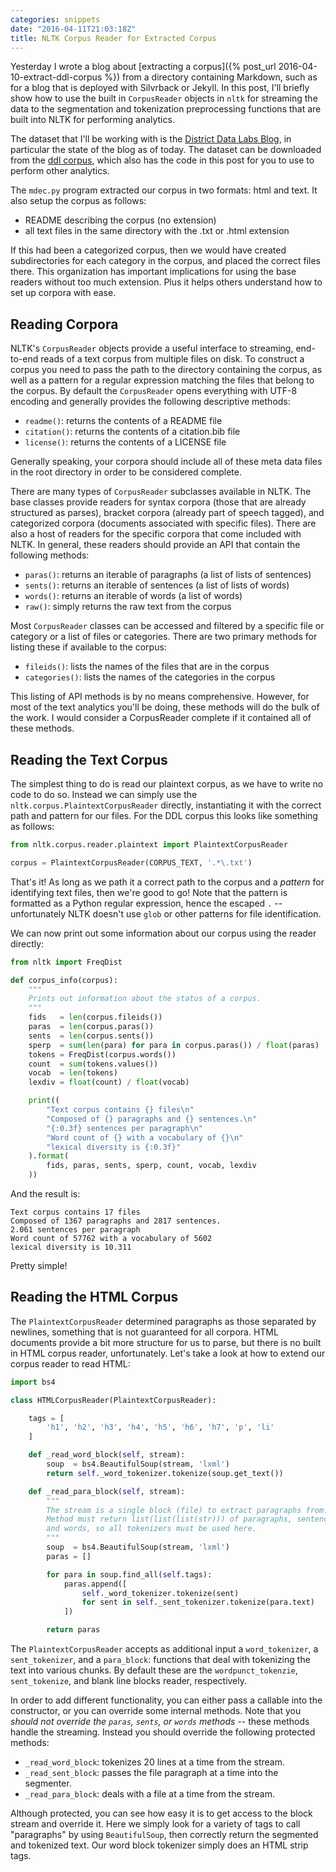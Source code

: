 ```yaml
---
categories: snippets
date: "2016-04-11T21:03:18Z"
title: NLTK Corpus Reader for Extracted Corpus
---
```


Yesterday I wrote a blog about [extracting a corpus]({% post_url 2016-04-10-extract-ddl-corpus %}) from a directory containing Markdown, such as for a blog that is deployed with Silvrback or Jekyll. In this post, I'll briefly show how to use the built in `CorpusReader` objects in `nltk` for streaming the data to the segmentation and tokenization preprocessing functions that are built into NLTK for performing analytics.

The dataset that I'll be working with is the [District Data Labs Blog](http://blog.districtdatalabs.com/), in particular the state of the blog as of today. The dataset can be downloaded from the [ddl corpus](http://bit.ly/ddl-blogs-corpus), which also has the code in this post for you to use to perform other analytics.

The `mdec.py` program extracted our corpus in two formats: html and text. It also setup the corpus as follows:

- README describing the corpus (no extension)
- all text files in the same directory with the .txt or .html extension

If this had been a categorized corpus, then we would have created subdirectories for each category in the corpus, and placed the correct files there. This organization has important implications for using the base readers without too much extension. Plus it helps others understand how to set up corpora with ease.

## Reading Corpora

NLTK's `CorpusReader` objects provide a useful interface to streaming, end-to-end reads of a text corpus from multiple files on disk. To construct a corpus you need to pass the path to the directory containing the corpus, as well as a pattern for a regular expression matching the files that belong to the corpus. By default the `CorpusReader` opens everything with UTF-8 encoding and generally provides the following descriptive methods:

- `readme()`: returns the contents of a README file
- `citation()`: returns the contents of a citation.bib file
- `license()`: returns the contents of a LICENSE file

Generally speaking, your corpora should include all of these meta data files in the root directory in order to be considered complete.

There are many types of `CorpusReader` subclasses available in NLTK. The base classes provide readers for syntax corpora (those that are already structured as parses), bracket corpora (already part of speech tagged), and categorized corpora (documents associated with specific files). There are also a host of readers for the specific corpora that come included with NLTK. In general, these readers should provide an API that contain the following methods:

- `paras()`: returns an iterable of paragraphs (a list of lists of sentences)
- `sents()`: returns an iterable of sentences (a list of lists of words)
- `words()`: returns an iterable of words (a list of words)
- `raw()`: simply returns the raw text from the corpus

Most `CorpusReader` classes can be accessed and filtered by a specific file or category or a list of files or categories. There are two primary methods for listing these if available to the corpus:

- `fileids()`: lists the names of the files that are in the corpus
- `categories()`: lists the names of the categories in the corpus

This listing of API methods is by no means comprehensive. However, for most of the text analytics you'll be doing, these methods will do the bulk of the work. I would consider a CorpusReader complete if it contained all of these methods.

## Reading the Text Corpus

The simplest thing to do is read our plaintext corpus, as we have to write no code to do so. Instead we can simply use the `nltk.corpus.PlaintextCorpusReader` directly, instantiating it with the correct path and pattern for our files. For the DDL corpus this looks like something as follows:

```python
from nltk.corpus.reader.plaintext import PlaintextCorpusReader

corpus = PlaintextCorpusReader(CORPUS_TEXT, '.*\.txt')
```

That's it! As long as we path it a correct path to the corpus and a _pattern_ for identifying text files, then we're good to go! Note that the pattern is formatted as a Python regular expression, hence the escaped `.` -- unfortunately NLTK doesn't use `glob` or other patterns for file identification.

We can now print out some information about our corpus using the reader directly:

```python
from nltk import FreqDist

def corpus_info(corpus):
    """
    Prints out information about the status of a corpus.
    """
    fids   = len(corpus.fileids())
    paras  = len(corpus.paras())
    sents  = len(corpus.sents())
    sperp  = sum(len(para) for para in corpus.paras()) / float(paras)
    tokens = FreqDist(corpus.words())
    count  = sum(tokens.values())
    vocab  = len(tokens)
    lexdiv = float(count) / float(vocab)

    print((
        "Text corpus contains {} files\n"
        "Composed of {} paragraphs and {} sentences.\n"
        "{:0.3f} sentences per paragraph\n"
        "Word count of {} with a vocabulary of {}\n"
        "lexical diversity is {:0.3f}"
    ).format(
        fids, paras, sents, sperp, count, vocab, lexdiv
    ))
```

And the result is:

```text
Text corpus contains 17 files
Composed of 1367 paragraphs and 2817 sentences.
2.061 sentences per paragraph
Word count of 57762 with a vocabulary of 5602
lexical diversity is 10.311
```

Pretty simple!

## Reading the HTML Corpus

The `PlaintextCorpusReader` determined paragraphs as those separated by newlines, something that is not guaranteed for all corpora. HTML documents provide a bit more structure for us to parse, but there is no built in HTML corpus reader, unfortunately. Let's take a look at how to extend our corpus reader to read HTML:

```python
import bs4

class HTMLCorpusReader(PlaintextCorpusReader):

    tags = [
        'h1', 'h2', 'h3', 'h4', 'h5', 'h6', 'h7', 'p', 'li'
    ]

    def _read_word_block(self, stream):
        soup  = bs4.BeautifulSoup(stream, 'lxml')
        return self._word_tokenizer.tokenize(soup.get_text())

    def _read_para_block(self, stream):
        """
        The stream is a single block (file) to extract paragraphs from.
        Method must return list(list(list(str))) of paragraphs, sentences,
        and words, so all tokenizers must be used here.
        """
        soup  = bs4.BeautifulSoup(stream, 'lxml')
        paras = []

        for para in soup.find_all(self.tags):
            paras.append([
                self._word_tokenizer.tokenize(sent)
                for sent in self._sent_tokenizer.tokenize(para.text)
            ])

        return paras
```

The `PlaintextCorpusReader` accepts as additional input a `word_tokenizer`, a `sent_tokenizer`, and a `para_block`: functions that deal with tokenizing the text into various chunks. By default these are the `wordpunct_tokenzie`, `sent_tokenize`, and blank line blocks reader, respectively.

In order to add different functionality, you can either pass a callable into the constructor, or you can override some internal methods. Note that you _should not override the `paras`, `sents`, or `words` methods_ -- these methods handle the streaming. Instead you should override the following protected methods:

- `_read_word_block`: tokenizes 20 lines at a time from the stream.
- `_read_sent_block`: passes the file paragraph at a time into the segmenter.
- `_read_para_block`: deals with a file at a time from the stream.

Although protected, you can see how easy it is to get access to the block stream and override it. Here we simply look for a variety of tags to call "paragraphs" by using `BeautifulSoup`, then correctly return the segmented and tokenized text. Our word block tokenizer simply does an HTML strip tags.
